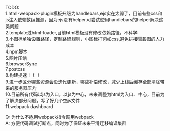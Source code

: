 TODO:<br>
1.html-webpack-plugin模板升级为handlebars,ejs实在太弱了，目前有些css和js注入依赖数组推测，因为ejs没有helper,可尝试使用handlebars的helper解决这类问题<br>
2.template过html-loader,目前html模板没有修改依赖路径，不科学<br>
3.小图标单独设置路径，定制路径规则，小图标打包如css,避免拼接雪碧图的人力成本<br>
4.npm脚本<br>
5.图片压缩<br>
6.browserSync<br>
7.postcss<br>
8.构建提速！！！<br>
9.进一步区分哪些资源会没迭代更新，哪些补偿修改，减少上线后缓存全部清除带来的服务器压力<br>
10.目前所有代码以js为入口，以js为中心，未来调整为html为入口、中心，目前为了解决部分问题，写了好几个空js文件<br>
11.webpack dashboard<br>

Q: 为什么不适用webpack指令调用webpack<br>
A: 方便代码调试打断点，同时为了保证未来平滑迁移编译集群<br>
